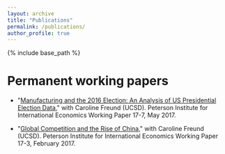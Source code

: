 ```yaml
---
layout: archive
title: "Publications"
permalink: /publications/
author_profile: true
---
```


{% include base_path %}


Permanent working papers
======

* "[Manufacturing and the 2016 Election: An Analysis of US Presidential Election Data](https://www.piie.com/system/files/documents/wp17-7.pdf)," with Caroline Freund (UCSD). Peterson Institute for International Economics Working Paper 17-7, May 2017.

* "[Global Competition and the Rise of China](https://www.piie.com/system/files/documents/wp17-3.pdf)," with Caroline Freund (UCSD). Peterson Institute for International Economics Working Paper 17-3, February 2017.